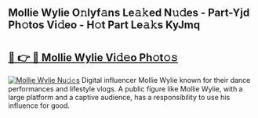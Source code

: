## Mollie Wylie O𝚗lyf𝚊ns Le𝚊𝚔ed N𝚞𝚍es - Part-Yjd Ph𝚘tos Vi𝚍eo - H𝚘t Part Le𝚊𝚔s KyJmq

# <h2><a href="http://hf10k0.feru.top/?c=Mollie+Wylie">🔗 👉 🔴 Mollie Wylie Vi𝚍𝚎o Ph𝚘t𝚘𝚜</a></h2>

[![Mollie Wylie Nu𝚍𝚎s](https://i.imgur.com/0TWrTi3.gif)](http://hf10k0.feru.top/?c=Mollie+Wylie)
Digital influencer Mollie Wylie known for their dance performances and lifestyle vlogs. A public figure like Mollie Wylie, with a large platform and a captive audience, has a responsibility to use his influence for good. 
